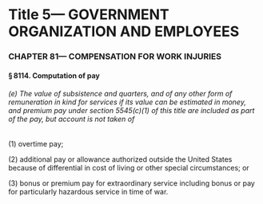 
# Title 5— GOVERNMENT ORGANIZATION AND EMPLOYEES
### CHAPTER 81— COMPENSATION FOR WORK INJURIES
#### § 8114. Computation of pay
###### (e) The value of subsistence and quarters, and of any other form of remuneration in kind for services if its value can be estimated in money, and premium pay under section 5545(c)(1) of this title are included as part of the pay, but account is not taken of

(1) overtime pay;

(2) additional pay or allowance authorized outside the United States because of differential in cost of living or other special circumstances; or

(3) bonus or premium pay for extraordinary service including bonus or pay for particularly hazardous service in time of war.
